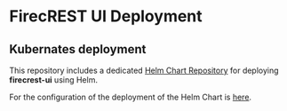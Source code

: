 # FirecREST UI Deployment

## Kubernates deployment

This repository includes a dedicated [Helm Chart Repository](https://github.com/eth-cscs/firecrest-ui/tree/main/deploy/helm) for deploying **firecrest-ui** using Helm.

For the configuration of the deployment of the Helm Chart is [here](https://github.com/eth-cscs/firecrest-ui/blob/main/deploy/helm/firecrest-web-ui/templates/firecrest-web-ui-depl.yaml).
